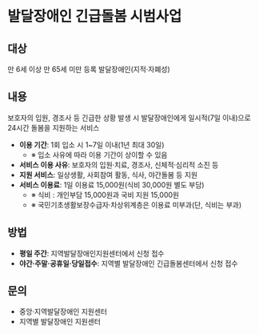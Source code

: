 # 발달장애인 긴급돌봄 시범사업

## 대상
만 6세 이상 만 65세 미만 등록 발달장애인(지적·자폐성)

## 내용
보호자의 입원, 경조사 등 긴급한 상황 발생 시 발달장애인에게 일시적(7일 이내)으로 24시간 돌봄을 지원하는 서비스
- **이용 기간**: 1회 입소 시 1~7일 이내(1년 최대 30일)
  - ※ 입소 사유에 따라 이용 기간이 상이할 수 있음
- **서비스 이용 사유**: 보호자의 입원·치료, 경조사, 신체적·심리적 소진 등
- **지원 서비스**: 일상생활, 사회참여 활동, 식사, 야간돌봄 등 지원
- **서비스 이용료**: 1일 이용료 15,000원(식비 30,000원 별도 부담)
  - ※ 식비 : 개인부담 15,000원과 국비 지원 15,000원
  - ※ 국민기초생활보장수급자·차상위계층은 이용료 미부과(단, 식비는 부과)

## 방법
- **평일 주간**: 지역발달장애인지원센터에서 신청 접수
- **야간·주말·공휴일·당일접수**: 지역별 발달장애인 긴급돌봄센터에서 신청 접수

## 문의
- 중앙·지역발달장애인 지원센터
- 지역별 발달장애인 지원센터
